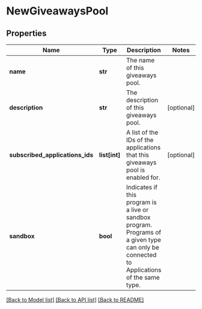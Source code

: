 # NewGiveawaysPool

## Properties
Name | Type | Description | Notes
------------ | ------------- | ------------- | -------------
**name** | **str** | The name of this giveaways pool. | 
**description** | **str** | The description of this giveaways pool. | [optional] 
**subscribed_applications_ids** | **list[int]** | A list of the IDs of the applications that this giveaways pool is enabled for. | [optional] 
**sandbox** | **bool** | Indicates if this program is a live or sandbox program. Programs of a given type can only be connected to Applications of the same type. | 

[[Back to Model list]](../README.md#documentation-for-models) [[Back to API list]](../README.md#documentation-for-api-endpoints) [[Back to README]](../README.md)



